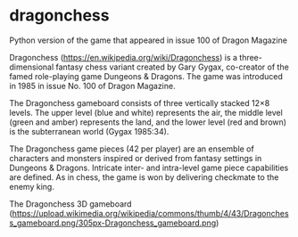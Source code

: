 # dragonchess
Python version of the game that appeared in issue 100 of Dragon Magazine

Dragonchess (https://en.wikipedia.org/wiki/Dragonchess) is a three-dimensional fantasy chess variant created by Gary Gygax, co-creator of the famed role-playing game Dungeons & Dragons. The game was introduced in 1985 in issue No. 100 of Dragon Magazine.

The Dragonchess gameboard consists of three vertically stacked 12×8 levels. The upper level (blue and white) represents the air, the middle level (green and amber) represents the land, and the lower level (red and brown) is the subterranean world (Gygax 1985:34).

The Dragonchess game pieces (42 per player) are an ensemble of characters and monsters inspired or derived from fantasy settings in Dungeons & Dragons. Intricate inter- and intra-level game piece capabilities are defined. As in chess, the game is won by delivering checkmate to the enemy king.


The Dragonchess 3D gameboard (https://upload.wikimedia.org/wikipedia/commons/thumb/4/43/Dragonchess_gameboard.png/305px-Dragonchess_gameboard.png)
